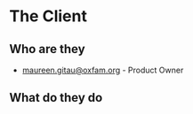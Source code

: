 # The Client

## Who are they

- [maureen.gitau@oxfam.org](mailto:maureen.gitau@oxfam.org) - Product Owner

## What do they do
